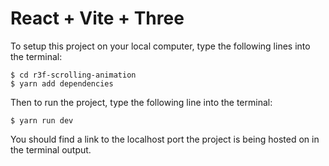 # React + Vite + Three

To setup this project on your local computer, type the following lines into the terminal:
```
$ cd r3f-scrolling-animation
$ yarn add dependencies
```

Then to run the project, type the following line into the terminal:
```
$ yarn run dev
```
You should find a link to the localhost port the project is being hosted on in the terminal output.
